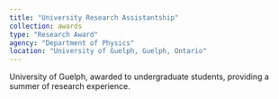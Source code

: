 ```yaml
---
title: "University Research Assistantship"
collection: awards
type: "Research Award"
agency: "Department of Physics"
location: "University of Guelph, Guelph, Ontario"
---
```

University of Guelph, awarded to undergraduate students, providing a summer of research experience.